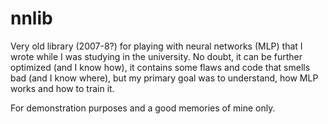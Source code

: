 # nnlib
Very old library (2007-8?) for playing with neural networks (MLP) that I wrote while I was studying in the university. No doubt, it can be further optimized (and I know how), it contains some flaws and code that smells bad (and I know where), but my primary goal was to understand, how MLP works and how to train it.

For demonstration purposes and a good memories of mine only.
